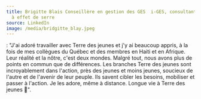 ```yaml
---
title: Brigitte Blais Conseillère en gestion des GES  i-GES, consultants en gaz
  à effet de serre
source: LinkedIn
image: /media/bridgitte_blay.jpeg
---
```

: "J'ai adoré travailler avec Terre des jeunes et j'y ai beaucoup appris, à la fois de mes collègues du Québec et des membres en Haiti et en Afrique. Leur réalité et la nôtre, c'est deux mondes. Malgré tout, nous avons plus de points en commun que de différences. Les branches Terre des jeunes sont incroyablement dans l'action, près des jeunes et moins jeunes, soucieux de l'autre et de l'avenir de leur peuple. Ils savent cibler les besoins, mobiliser et passer à l'action. Je les adore, même à distance. Longue vie à Terre des jeunes 💚".